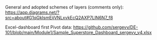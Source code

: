General and adopted schemes of layers (comments only): https://app.diagrams.net/?src=about#G1qGkIsmEijVNLxvkEcQ2AXP7LlN6N7_f8

Excel-dashboard first Pivot data: https://github.com/sergevv/DE-101/blob/main/Module1/Sample_Superstore_Dashboard_sergevv_v4.xlsx
